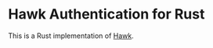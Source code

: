Hawk Authentication for Rust
============================

This is a Rust implementation of [Hawk](https://github.com/hueniverse/hawk).

